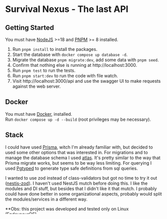 # Survival Nexus - The last API

## Getting Started

You must have [NodeJS](https://nodejs.org/en) >=18 and [PNPM](https://pnpm.io/installation) >= 8 installed.

1. Run `pnpm install` to install the packages.
1. Start the database with `docker compose up database -d`.
1. Migrate the database `pnpm migrate:dev`, add some data with `pnpm seed`.
1. Confirm that nothing else is running at http://localhost:3000.
1. Run `pnpm test` to run the tests.
1. Run `pnpm start:dev` to run the code with file watch.
1. Visit http://localhost:3000/api and use the swagger UI to make requests against the web server.

## Docker

You must have [Docker](https://docs.docker.com/get-docker/), installed.  
Run `docker compose up -d --build` (root privileges may be necessary).

## Stack

I could have used [Prisma](https://www.prisma.io/), witch I'm already familiar with, but decided to used some other options that was interested in.
For migrations and to manage the database schema I used [atlas](https://atlasgo.io/).
It's pretty similar to the way that Prisma migrate works, but seems to be way less limiting.
For querying I used [Pgtyped](https://pgtyped.dev/docs/) to generate type safe definitions from sql queries.

I wanted to use zod instead of class-validators but got no time to try it out ([nestjs-zod](https://www.npmjs.com/package/nestjs-zod)).
I haven't used NestJS mutch before doing this. I like the modules and DI stuff, but besides that I didn't like it that mutch.
I probably could have done better in some organizational aspects, probably would split the modules/services in a different way.

\*\*Obs: this project was developed and tested only on Linux (EndevaourOS).
